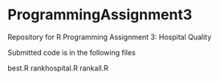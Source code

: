# ProgrammingAssignment3
Repository for R Programming Assignment 3: Hospital Quality

Submitted code is in the following files

best.R
rankhospital.R
rankall.R
